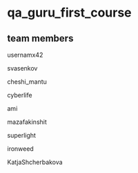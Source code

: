 # qa_guru_first_course

## team members

usernamx42

svasenkov

cheshi_mantu

cyberlife

ami

mazafakinshit

superlight

ironweed

KatjaShcherbakova
